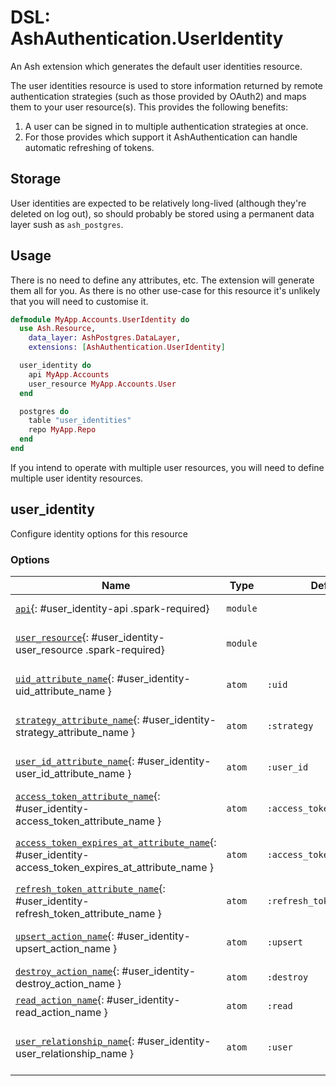 <!--
This file was generated by Spark. Do not edit it by hand.
-->
# DSL: AshAuthentication.UserIdentity

An Ash extension which generates the default user identities resource.

The user identities resource is used to store information returned by remote
authentication strategies (such as those provided by OAuth2) and maps them to
your user resource(s).  This provides the following benefits:

  1. A user can be signed in to multiple authentication strategies at once.
  2. For those provides which support it AshAuthentication can handle
     automatic refreshing of tokens.

## Storage

User identities are expected to be relatively long-lived (although they're
deleted on log out), so should probably be stored using a permanent data layer
sush as `ash_postgres`.

## Usage

There is no need to define any attributes, etc.  The extension will generate
them all for you.  As there is no other use-case for this resource it's
unlikely that you will need to customise it.

```elixir
defmodule MyApp.Accounts.UserIdentity do
  use Ash.Resource,
    data_layer: AshPostgres.DataLayer,
    extensions: [AshAuthentication.UserIdentity]

  user_identity do
    api MyApp.Accounts
    user_resource MyApp.Accounts.User
  end

  postgres do
    table "user_identities"
    repo MyApp.Repo
  end
end
```

If you intend to operate with multiple user resources, you will need to define
multiple user identity resources.


## user_identity
Configure identity options for this resource






### Options

| Name | Type | Default | Docs |
|------|------|---------|------|
| [`api`](#user_identity-api){: #user_identity-api .spark-required} | `module` |  | The Ash API to use to access this resource. |
| [`user_resource`](#user_identity-user_resource){: #user_identity-user_resource .spark-required} | `module` |  | The user resource to which these identities belong. |
| [`uid_attribute_name`](#user_identity-uid_attribute_name){: #user_identity-uid_attribute_name } | `atom` | `:uid` | The name of the `uid` attribute on this resource. |
| [`strategy_attribute_name`](#user_identity-strategy_attribute_name){: #user_identity-strategy_attribute_name } | `atom` | `:strategy` | The name of the `strategy` attribute on this resource. |
| [`user_id_attribute_name`](#user_identity-user_id_attribute_name){: #user_identity-user_id_attribute_name } | `atom` | `:user_id` | The name of the `user_id` attribute on this resource. |
| [`access_token_attribute_name`](#user_identity-access_token_attribute_name){: #user_identity-access_token_attribute_name } | `atom` | `:access_token` | The name of the `access_token` attribute on this resource. |
| [`access_token_expires_at_attribute_name`](#user_identity-access_token_expires_at_attribute_name){: #user_identity-access_token_expires_at_attribute_name } | `atom` | `:access_token_expires_at` | The name of the `access_token_expires_at` attribute on this resource. |
| [`refresh_token_attribute_name`](#user_identity-refresh_token_attribute_name){: #user_identity-refresh_token_attribute_name } | `atom` | `:refresh_token` | The name of the `refresh_token` attribute on this resource. |
| [`upsert_action_name`](#user_identity-upsert_action_name){: #user_identity-upsert_action_name } | `atom` | `:upsert` | The name of the action used to create and update records. |
| [`destroy_action_name`](#user_identity-destroy_action_name){: #user_identity-destroy_action_name } | `atom` | `:destroy` | The name of the action used to destroy records. |
| [`read_action_name`](#user_identity-read_action_name){: #user_identity-read_action_name } | `atom` | `:read` | The name of the action used to query identities. |
| [`user_relationship_name`](#user_identity-user_relationship_name){: #user_identity-user_relationship_name } | `atom` | `:user` | The name of the belongs-to relationship between identities and users. |







<style type="text/css">.spark-required::after { content: "*"; color: red !important; }</style>
